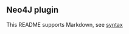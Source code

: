 ## Neo4J plugin

This README supports Markdown, see [syntax](https://help.github.com/articles/markdown-basics/)

